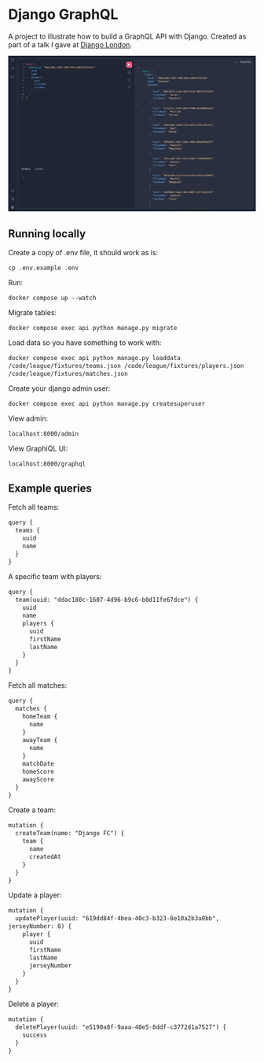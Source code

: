 # Django GraphQL

A project to illustrate how to build a GraphQL API with Django. Created as part
of a talk I gave at [Django London](https://www.meetup.com/djangolondon/).

![graphiql screenshot](graphiql.png)

## Running locally

Create a copy of .env file, it should work as is:

```
cp .env.example .env
```

Run:

```
docker compose up --watch
```

Migrate tables:

```
docker compose exec api python manage.py migrate
```

Load data so you have something to work with:

```
docker compose exec api python manage.py loaddata /code/league/fixtures/teams.json /code/league/fixtures/players.json /code/league/fixtures/matches.json
```

Create your django admin user:

```
docker compose exec api python manage.py createsuperuser
```

View admin:

```
localhost:8000/admin
```

View GraphiQL UI:

```
localhost:8000/graphql
```

## Example queries

Fetch all teams:

```
query {
  teams {
    uuid
    name
  }
}
```

A specific team with players:

```
query {
  team(uuid: "ddac180c-1607-4d96-b9c6-b0d11fe67dce") {
    uuid
    name
    players {
      uuid
      firstName
      lastName
    }
  }
}
```

Fetch all matches:

```
query {
  matches {
    homeTeam {
      name
    }
    awayTeam {
      name
    }
    matchDate
    homeScore
    awayScore
  }
}
```

Create a team:

```
mutation {
  createTeam(name: "Django FC") {
    team {
      name
      createdAt
    }
  }
}
```

Update a player:

```
mutation {
  updatePlayer(uuid: "619dd84f-4bea-40c3-b323-8e10a2b3a0bb", jerseyNumber: 8) {
    player {
      uuid
      firstName
      lastName
      jerseyNumber
    }
  }
}
```

Delete a player:

```
mutation {
  deletePlayer(uuid: "e5190a8f-9aaa-40e5-8ddf-c3772d1a7527") {
    success
  }
}
```

